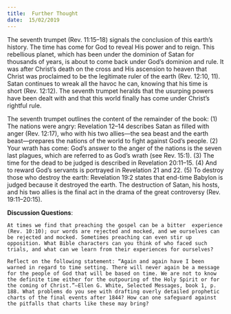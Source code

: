 ```yaml
---
title:  Further Thought
date:  15/02/2019
---
```


The seventh trumpet (Rev. 11:15–18) signals the conclusion of this earth’s history. The time has come for God to reveal His power and to reign. This rebellious planet, which has been under the dominion of Satan for thousands of years, is about to come back under God’s dominion and rule. It was after Christ’s death on the cross and His ascension to heaven that Christ was proclaimed to be the legitimate ruler of the earth (Rev. 12:10, 11). Satan continues to wreak all the havoc he can, knowing that his time is short (Rev. 12:12). The seventh trumpet heralds that the usurping powers have been dealt with and that this world finally has come under Christ’s rightful rule.

The seventh trumpet outlines the content of the remainder of the book: (1) The nations were angry: Revelation 12–14 describes Satan as filled with anger (Rev. 12:17), who with his two allies—the sea beast and the earth beast—prepares the nations of the world to fight against God’s people. (2) Your wrath has come: God’s answer to the anger of the nations is the seven last plagues, which are referred to as God’s wrath (see Rev. 15:1). (3) The time for the dead to be judged is described in Revelation 20:11–15. (4) And to reward God’s servants is portrayed in Revelation 21 and 22. (5) To destroy those who destroy the earth: Revelation 19:2 states that end-time Babylon is judged because it destroyed the earth. The destruction of Satan, his hosts, and his two allies is the final act in the drama of the great controversy (Rev. 19:11–20:15).

**Discussion Questions**:

`At times we find that preaching the gospel can be a bitter  experience (Rev. 10:10); our words are rejected and mocked, and we ourselves can be rejected and mocked. Sometimes preaching can even stir up opposition. What Bible characters can you think of who faced such trials, and what can we learn from their experiences for ourselves?`

`Reflect on the following statement: “Again and again have I been warned in regard to time setting. There will never again be a message for the people of God that will be based on time. We are not to know the definite time either for the outpouring of the Holy Spirit or for the coming of Christ.”—Ellen G. White, Selected Messages, book 1, p. 188. What problems do you see with drafting overly detailed prophetic charts of the final events after 1844? How can one safeguard against the pitfalls that charts like these may bring?`